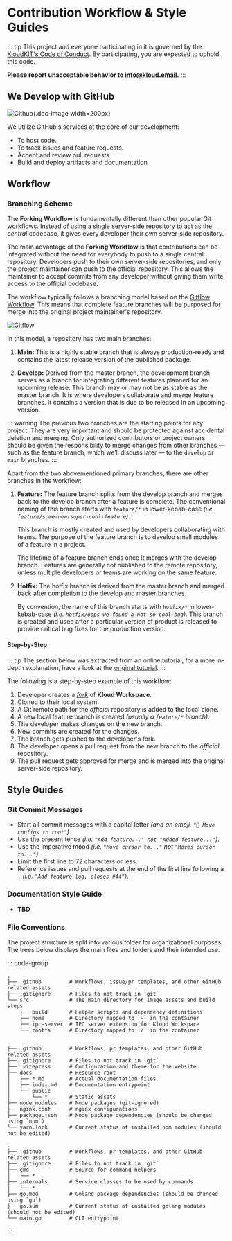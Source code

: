 # Contribution Workflow & Style Guides

::: tip
This project and everyone participating in it is governed by the
[KloudKIT's Code of Conduct](/contribute/code-of-conduct).
By participating, you are expected to uphold this code.

**Please report unacceptable behavior to <info@kloud.email>.**
:::

## We Develop with GitHub

![Github](/icons/github.svg){.doc-image width=200px}

We utilize GitHub's services at the core of our development:

- To host code.
- To track issues and feature requests.
- Accept and review pull requests.
- Build and deploy artifacts and documentation

## Workflow

### Branching Scheme

The **Forking Workflow** is fundamentally different than other popular Git workflows.
Instead of using a single server-side repository to act as the *central* codebase, it
gives every developer their own server-side repository.

The main advantage of the **Forking Workflow** is that contributions can be integrated
without the need for everybody to push to a single central repository.
Developers push to their own server-side repositories, and only the project maintainer can
push to the official repository.
This allows the maintainer to accept commits from any developer without giving them write
access to the official codebase.

The workflow typically follows a branching model based on the
[Gitflow Workflow](https://www.atlassian.com/git/tutorials/comparing-workflows/gitflow-workflow).
This means that complete feature branches will be purposed for merge into the original
project maintainer's repository.

![Gitflow](/contribute/contribution-workflow/gitflow.png)

In this model, a repository has two main branches:

1. **Main:** This is a highly stable branch that is always production-ready and contains
    the latest release version of the published package.

2. **Develop:** Derived from the master branch, the development branch serves as a branch
    for integrating different features planned for an upcoming release.
    This branch may or may not be as stable as the master branch.
    It is where developers collaborate and merge feature branches.
    It contains a version that is due to be released in an upcoming version.

::: warning
The previous two branches are the starting points for any project.
They are very important and should be protected against accidental deletion and merging.
Only authorized contributors or project owners should be given the responsibility to merge
changes from other branches &mdash; such as the feature branch, which we’ll discuss later &mdash;
to the `develop` or `main` branches.
:::

Apart from the two abovementioned primary branches, there are other branches in the workflow:

1. **Feature:** The feature branch splits from the develop branch and merges back to the
    develop branch after a feature is complete.
    The conventional naming of this branch starts with `feature/*` in lower-kebab-case
    *(i.e. `feature/some-new-super-cool-feature`)*.

    This branch is mostly created and used by developers collaborating with teams.
    The purpose of the feature branch is to develop small modules of a feature in a
    project.

    The lifetime of a feature branch ends once it merges with the develop branch.
    Features are generally not published to the remote repository, unless multiple
    developers or teams are working on the same feature.

2. **Hotfix:** The hotfix branch is derived from the master branch and merged back after
    completion to the develop and master branches.

    By convention, the name of this branch starts with `hotfix/*` in lower-kebab-case
    *(i.e. `hotfix/oops-we-found-a-not-so-cool-bug`)*.
    This branch is created and used after a particular version of product is released to
    provide critical bug fixes for the production version.

#### Step-by-Step

::: tip
The section below was extracted from an online tutorial, for a more in-depth explanation,
have a look at the
[original tutorial](https://www.atlassian.com/git/tutorials/comparing-workflows/forking-workflow).
:::

The following is a step-by-step example of this workflow:

1. Developer creates a [*fork*](https://github.com/kloudkit/workspace/fork) of **Kloud Workspace**.
2. Cloned to their local system.
3. A Git remote path for the *official* repository is added to the local clone.
4. A new local feature branch is created *(usually a `feature/*` branch)*.
5. The developer makes changes on the new branch.
6. New commits are created for the changes.
7. The branch gets pushed to the developer's fork.
8. The developer opens a pull request from the new branch to the *official* repository.
9. The pull request gets approved for merge and is merged into the original server-side repository.

## Style Guides

### Git Commit Messages

- Start all commit messages with a capital letter *(and an emoji, `"🚚 Move configs to root"`)*.
- Use the present tense *(i.e. `"Add feature..." not "Added feature..."`)*.
- Use the imperative mood *(i.e. `"Move cursor to..."` not `"Moves cursor to..."`)*.
- Limit the first line to 72 characters or less.
- Reference issues and pull requests at the end of the first line following a `,`
    *(i.e. `"Add feature log, closes #44"`)*.

### Documentation Style Guide

- **TBD**

### File Conventions

The project structure is split into various folder for organizational purposes.
The trees below displays the main files and folders and their intended use.

::: code-group

```text [Workspace]
.
├── .github         # Workflows, issue/pr templates, and other GitHub related assets
├── .gitignore      # Files to not track in `git`
└── src             # The main directory for image assets and build steps
    ├── build       # Helper scripts and dependency definitions
    ├── home        # Directory mapped to `~` in the container
    ├── ipc-server  # IPC server extension for Kloud Workspace
    └── rootfs      # Directory mapped to `/` in the container
```

```text [Docs]
.
├── .github         # Workflows, pr templates, and other GitHub related assets
├── .gitignore      # Files to not track in `git`
├── .vitepress      # Configuration and theme for the website
├── docs            # Resource root
│   ├── *.md        # Actual documentation files
│   ├── index.md    # Documentation entrypoint
│   └── public
│       └── *       # Static assets
├── node_modules    # Node packages (git-ignored)
├── nginx.conf      # nginx configurations
├── package.json    # Node package dependencies (should be changed using `npm`)
└── yarn.lock       # Current status of installed npm modules (should not be edited)
```

```text [CLI]
.
├── .github         # Workflows, pr templates, and other GitHub related assets
├── .gitignore      # Files to not track in `git`
├── cmd             # Source for command helpers
│   └── *
├── internals       # Service classes to be used by commands
│   └── *
├── go.mod          # Golang package dependencies (should be changed using `go`)
├── go.sum          # Current status of installed golang modules (should not be edited)
└── main.go         # CLI entrypoint
```

:::
